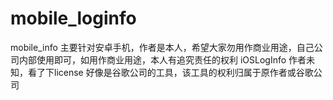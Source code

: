 # mobile_loginfo
mobile_info 主要针对安卓手机，作者是本人，希望大家勿用作商业用途，自己公司内部使用即可，如用作商业用途，本人有追究责任的权利
iOSLogInfo 作者未知，看了下license 好像是谷歌公司的工具，该工具的权利归属于原作者或谷歌公司
